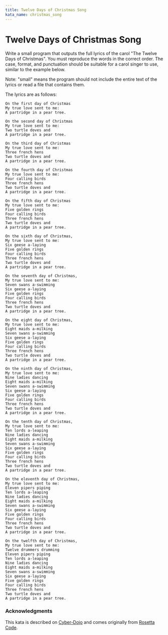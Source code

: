 ```yaml
---
title: Twelve Days of Christmas Song
kata_name: christmas_song
---
```


# Twelve Days of Christmas Song

Write a small program that outputs the full lyrics of the carol "The Twelve Days of Christmas". You must reproduce the words in the correct order. The case, format, and punctuation should be suitable for a carol singer to use, similar to the example below. 

Note: "small" means the program should not include the entire text of the lyrics or read a file that contains them.

The lyrics are as follows:

    On the first day of Christmas
    My true love sent to me:
    A partridge in a pear tree.
    
    On the second day of Christmas
    My true love sent to me:
    Two turtle doves and
    A partridge in a pear tree.
    
    On the third day of Christmas
    My true love sent to me:
    Three french hens
    Two turtle doves and
    A partridge in a pear tree.
    
    On the fourth day of Christmas
    My true love sent to me:
    Four calling birds
    Three french hens
    Two turtle doves and
    A partridge in a pear tree.
    
    On the fifth day of Christmas
    My true love sent to me:
    Five golden rings
    Four calling birds
    Three french hens
    Two turtle doves and
    A partridge in a pear tree.
    
    On the sixth day of Christmas,
    My true love sent to me:
    Six geese a-laying
    Five golden rings
    Four calling birds
    Three french hens
    Two turtle doves and
    A partridge in a pear tree.
    
    On the seventh day of Christmas,
    My true love sent to me:
    Seven swans a-swimming
    Six geese a-laying
    Five golden rings
    Four calling birds
    Three french hens
    Two turtle doves and
    A partridge in a pear tree.
    
    On the eight day of Christmas,
    My true love sent to me:
    Eight maids a-milking
    Seven swans a-swimming
    Six geese a-laying
    Five golden rings
    Four calling birds
    Three french hens
    Two turtle doves and
    A partridge in a pear tree.
    
    On the ninth day of Christmas,
    My true love sent to me:
    Nine ladies dancing
    Eight maids a-milking
    Seven swans a-swimming
    Six geese a-laying
    Five golden rings
    Four calling birds
    Three french hens
    Two turtle doves and
    A partridge in a pear tree.
    
    On the tenth day of Christmas,
    My true love sent to me:
    Ten lords a-leaping
    Nine ladies dancing
    Eight maids a-milking
    Seven swans a-swimming
    Six geese a-laying
    Five golden rings
    Four calling birds
    Three french hens
    Two turtle doves and
    A partridge in a pear tree.
    
    On the eleventh day of Christmas,
    My true love sent to me:
    Eleven pipers piping
    Ten lords a-leaping
    Nine ladies dancing
    Eight maids a-milking
    Seven swans a-swimming
    Six geese a-laying
    Five golden rings
    Four calling birds
    Three french hens
    Two turtle doves and
    A partridge in a pear tree.
    
    On the twelfth day of Christmas,
    My true love sent to me:
    Twelve drummers drumming
    Eleven pipers piping
    Ten lords a-leaping
    Nine ladies dancing
    Eight maids a-milking
    Seven swans a-swimming
    Six geese a-laying
    Five golden rings
    Four calling birds
    Three french hens
    Two turtle doves and
    A partridge in a pear tree.

### Acknowledgments
This kata is described on [Cyber-Dojo](https://cyber-dojo.org/) and comes originally from [Rosetta Code](https://rosettacode.org). 

     